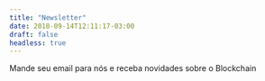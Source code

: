 ```yaml
---
title: "Newsletter"
date: 2018-09-14T12:11:17-03:00
draft: false
headless: true
---
```


Mande seu email para nós e receba novidades sobre o Blockchain
